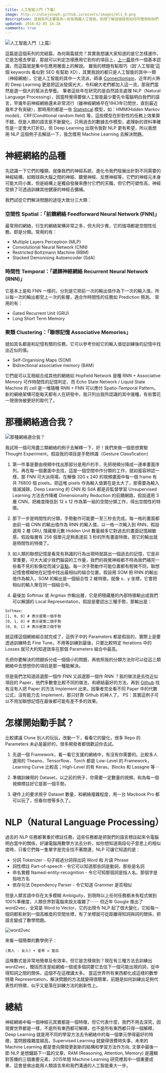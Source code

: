 ```yaml
---
title: 人工智能入門（下篇）
image: http://indiejoseph.github.io/assets/images/ml1_0.png
description: 這個系列主要是為一些有興趣人工智能，和想了解這個技術如何可應用到他們 Startup 的人而設，主要著重於應用層面。
updated: 2016-02-05 14:18
comments: true
---
```


![人工智能入門（上篇）](http://indiejoseph.github.io/assets/images/ml1_0.png)

這篇是這個系列的完結篇，為何兩篇就完？其實我想讓大家知道的是它怎樣運作，它是怎樣去學習，那就可以判定怎樣應用它到你的項目上，[上一篇](http://indiejoseph.github.io/blog/machine-learning1)是作一個基本認識，而這篇就是集中在應用層面上的解說。
雖我的標題有點取巧（因’人工智能’這個 keywords 看似對 SEO 有幫助 XD），其實我說的都只是人工智能的其中一類（神經網絡），它是人工智能的其中一大流派，師承 [Connectionism](https://en.wikipedia.org/wiki/Connectionism)，近年的火熱的 Deep Learning 更是把這派發揚光大，令科網大老們都加入這一流，那我們當然是選一個大的幫派去學藝。
筆者這些年在研究的是自然語言處理 NLP（Natural Language Processing），因當時覺得要做人工智能最少要先令電腦明白我們的語言，早幾年前神經網絡還未非常流行（雖神經網絡早在1943年已問世，直到最近幾年才有突破），那時用的都是一些  [Statistical](https://en.wikipedia.org/wiki/Statistical_model) 模型，如：HMM(Hidden Markov model)、CRF(Conditional random field) 等，這些模型在針對性的任務上效果算不錯，但是人類的語言是不斷變化，只用過去的數據去作模型，處理新的資料準確性是一定會大打折扣，但 Deep Learning 出現令我對 NLP 更有希望，所以我想用 NLP 這個例子去解話一下，我怎樣用 Machine Learning 去解決問題。

# 神經網絡的品種
先認識一下它們的種類，就像我們的神經系統，進化令我們發展出針對不同需要的神經結構，如眼球與大腦之間的神經、聽覺神經、反應神經等，它們的神經元本身可能大同小異，但是結構上是獨自發展來應付它們的天職，但它們可塑性高，神經受損了可透過訓練其他健康的神經去彌補。

我們試從它們解決問題的途徑大致分三大類：

### 空間性 Spatial：「前饋網絡 Feedforward Neural Network (FNN)」
最常用的網絡，衍生的網絡架構非常之多，但大同少異，它的強項都是空間性任務，即是分類。常用的有：

- Multiple Layers Perceptron (MLP)
- Convolutional Neural Network (CNN)
- Restricted Boltzmann Machine (RBM)
- Stacked Demonising Autoencoder (SdA)

### 時間性 Temporal：「遞歸神經網絡 Recurrent Neural Network (RNN)」
它基本上是和 FNN 一樣的，分別是它把前一次的輸出值作為下一次的輸入值，所以每一次的輸出都受上一次的影響，適合作時間性的任務如 Prediction 預測。
常用的有：

- Gated Recurrent Unit (GRU)
- Long Short Term Memory

### 聚類 Clustering：「聯想記憶 Associative Memories」
就如其名都是和記憶有關的任務，它可以參考你給它的輸入值從訓練後的記憶中找出近似的值。

- Self-Organising Maps (SOM)
- Bidirectional associative memory (BAM)

它們是可以互相組合成其他的網絡如 Hopfield Network 是種 RNN + Associative Memory 可作時間性的記憶判定、而 Echo State Network / Liquid State Machine 的 cell 是一堆隨機 RNN + FNN 可以應付 Spatio-Temporal Pattern。
新的網絡架構可能每天都有人在研發中，我只列出我所認識的其中幾種，有些蕓花一現很快被更好的取代了。

# 那種網絡適合我？

![那種網絡適合我？](http://indiejoseph.github.io/assets/images/ml2_1.png)

我試用一個可用盡三類網絡的例子去解釋一下，好！我們來做一個思想實驗 Thought Experiment，假設我的項目是手勢辨識（Gesture Classfication）

1. 第一件事是要由視頻中找出那部分是用戶的手，先把視頻分降成一連串畫面序列，再在每一個畫面中去找，這是一個空間中作分類的工作，就如面容辨認一樣，那 FNN 可大派用場，在解像 320 x 240 的視頻畫面中每一個 frame 有共 76800 個 pixels，把這堆 pixels 作為輸入值實在是太大了，那需要為輸入值減減磅，Deep Learning 的 CNN 和 SdA 都是非監督學習 Unsupervised Learning 方法去作降維 Dimensionality Reduction 的前饋網路，假設選用 3 層 CNN，把維度降低到 12 x 12 作為第一組的空間分類工作，得出空間性的特徵。

2. 那下一步是時間性的分類，手勢動作可能要一至三秒去完成，每一格的畫面都由前一組 CNN 的輸出值作為 RNN 的輸入值，以一格一次輸入到 RNN，假設選用 2 層 GRU, 隱藏單元數 Hidden Unit 數量越多它對過去的畫面記憶越敏感，假設每層有 256 個單元足夠表達前 3 秒的所有畫面特徵，那它的輸出就是時間性的特徵了。

3. 如人類的聯想記憶是看見有熟識的行為出現時就跳出一個過去的記憶，它是非常重要，可大大減少我們腦袋的工作量，我們的視覺神經都不時為我們補完一些看不見的影像從而減少[盲點](https://en.wikipedia.org/wiki/Blind_spot_%28vision%29)。每一次手勢動作可能位置都有輕微不同，聯想記憶會模糊地在記憶中找出最相似的組合位置，假設用 SOM 把 RNN 的輸出值作為輸入，SOM 的輸出是一個組合性 2 維特徵，就像 x、y 坐標，它會把相似的輸入聚在同一個組合中。

4. 最後加 Softmax 或 Argmax 作輸出層，它是把穩藏層的內部特徵輸出成我們可以解讀的 Local Representation，假設是要認出三種手勢，那輸出是：
```
Softmax:
[1, 0, 0] # 表示是第一個手勢
[0, 1, 0] # 表示是第二個手勢
[0, 0, 1] # 表示是第三個手勢
```

就這樣這個網絡組合就完成了，這例子中的 Parameters 都是假設的，實際上是要透過訓練時去 Fine Tune，不用等訓練到最後，只要比較特定 Iterations 中的 Losses 就可大約知道效率在那個 Parameters 組合中最高。

先把你要解決的問題拆分成一個個小的問題，再依照我的分類方法你可以從這三類網絡中去想想你的項目是那一種能解決。

但是我們怎知道該選那一個作 FNN 又該選那一個作 RNN ？我的做法是去找近似項目的 Paper，他們多數會比較不同的做法，和總結最好的方法，再到 [Github](http://github.com) 找有沒有人把 Paper 的方法 Implement 出來，因筆者完全看不同 Paper 中的代數公式，沒有能力去 Implement，那只好靠 Github 的神人了。
PS：其實這例子可以不用加聯想記憶在最後都可能有差不多的效果。

# 怎樣開始動手試？
比較建議 Clone 別人的玩玩，改動一下，看看它的變化，很多 Repo 的 Parameters 未必是最好的，很多開發者都很歡迎你去試。

1. 先選一個 Framework，看一看它支援的網絡中，有沒有你需要的。比較多人選用的 Theano、Tensorflow、Torch 都是 Low-Level 的 Framework，Learning Curve 比較高；High-Level 的有 Keras、Blocks 和 Lasagne 等⋯

2. 準備訓練用的 Dataset，以之前的例子，你需要一定數量的視頻，和為每一個視頻標註好它是那一個手勢。

3. 硬件上的要求視乎 Dataset 數量，和網絡複雜程度，用一台 Macbook Pro 都可以玩了，但看你想等多久了。

# NLP（Natural Language Processing）

過去的 NLP 任務都著重於標註任務，這些任務都是把我們的語言標註起來令電腦明白當中的關係，好讓電腦用數學方法去分析，如你想知道兩段句子意思上的相似度時，只看它們每一隻單字是完全找不著關連，NLP 可讓它知道的是：

- 分詞 Tokenizer - 句子經過分詞得出詞 Word 和 片語 Phrase
- 詞性標註 Part-of-speech - 令它可以知道那些詞是動詞，那些是名詞
- 命名實體 Named-entity-recognition - 令它可知那個詞是指人名，那個字是指地方名
- 依存句法 Dependency Parser - 令它知道 Grammer 是否相似

但是人類言語中存在太多模糊 Ambiguity，到現時以上任何任務都未有程式做到100%準確度，人類世界對電腦來說太複雜了⋯⋯
但近年 Google  推出了 word2vec，全寫是 Word to Vector，它的出現令 NLP 起了很大變化，它給每一個詞都影射到一個高維度的空間坐標，有了坐標就可從距離得知詞與詞的關係，把語言變成了數學問題。

![word2vec](http://indiejoseph.github.io/assets/images/ml2_2.png)

來看一個簡單的數學例子：

```
(男人 - 女人) + 皇帝 = 皇后
```

這條數式是非常地簡單及有效率，但它是怎樣做到？現在有三種方法去訓練出 word2vec，慨括而言是給網絡一個或多個詞要它去估下一個可能出現的詞，從中得知詞之間的關係，這個不在這裡講太多。
當這世界所有東西都化成這樣的數學特徵 Representation，解決問題的方法就變得很簡單，前題是如何訓練出足夠代表性的特徵，似乎又是落在訓練方法的創新性上。

# 總結
神經網絡中每一個神經元其實都是一個特徵，但它代表什麼，我們不用去深究，因現實世界都是一樣，不是所有東西都可解釋，也不是所有東西都只得一個解釋，Deep Learning 就是用不同的學習方法去令網絡中的每一個單元學得最好的特徵，當問題複雜度越高，Supervised Learning 就變得很費時失事，未來的 Machine Learning 都是會向開發更創新的結構和學習方法作方向, 文章中最後一節 NLP 是想鋪路下一篇的文章，RAM (Reasoning, Attention, Memory) 是邏輯對答機的三個重要元素，2015年間 Machine Learning 研究裡其中一個重要成果，這會是做出能用人類語言來和我們溝通的人工智能重大一步。
